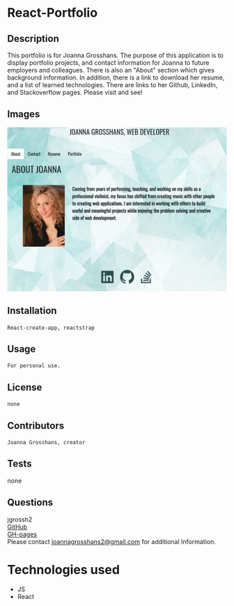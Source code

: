 # React-Portfolio

## Description

This portfolio is for Joanna Grosshans. The purpose of this application is to display portfolio projects, and contact information for Joanna to future employers and colleagues. There is also an "About" section which gives background information. In addition, there is a link to download her resume, and a list of learned technologies. There are links to her Github, LinkedIn, and Stackoverflow pages. Please visit and see!

## Images 
![portfolio homepage](./public/portfolio-image.png) <br>

## Installation
    React-create-app, reactstrap
## Usage
    For personal use.
## License
    none
## Contributors
    Joanna Grosshans, creator
## Tests
   none
## Questions
jgrossh2 <br />
[GitHub](https://github.com/jgrossh2/react-portfolio) <br />
[GH-pages](https://jgrossh2.github.io/react-portfolio/) <br />
Please contact <joannagrosshans2@gmail.com> for additional Information.

# Technologies used
 * JS <br>
 * React 
